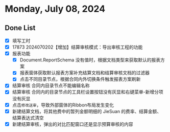 # Monday, July 08, 2024

## Done List

- [x] 填写工时
- [x] 17873 2024070202【增加】结算审核模式：导出审核工程的功能
- [x] 报表功能
  - [x] Document.ReportSchema 没有值时，根据文档类型来获取默认的报表方案
  - [x] 报表窗体获取默认报表方案补充结算文档和结算审核文档的过滤器
  - [x] 点击不同目录节点，根据合同内外切换条件触发报表方案刷新
- [x] 结算审核 合同内目录节点不能编辑名称
- [x] 结算审核 合同内的目录节点的工具栏设置按钮没有灰显和右键菜单-新增分项没有灰显
- [x] 点击`修改送审`，导致外部窗体的Ribbon布局发生变化
- [x] 新建结算文档，将其他费中的暂列金额明细的 JieSuan 的费率、结算金额、结算表达式清空
- [x] 新建结算审核，弹出的对比匹配窗口还是显示预算审核的内容
